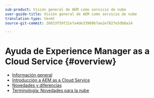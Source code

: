 ```yaml
---
sub-product: Visión general de AEM como servicio de nube
user-guide-title: Visión general de AEM como servicio de nube
translation-type: tm+mt
source-git-commit: 26833f59f21efa4de33969b7ae2e782fe5db8a14

---
```



# Ayuda de Experience Manager as a Cloud Service {#overview}

+ [Información general](/help/overview/home.md)
+ [Introducción a AEM as a Cloud Service](introduction.md)
+ [Novedades y diferencias](what-is-new-and-different.md)
+ [Terminología: Novedades para la nube](terminology.md)
